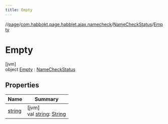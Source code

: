 ```yaml
---
title: Empty
---
```

//[page](../../../../index.html)/[com.habbokt.page.habblet.ajax.namecheck](../../index.html)/[NameCheckStatus](../index.html)/[Empty](index.html)



# Empty



[jvm]\
object [Empty](index.html) : [NameCheckStatus](../index.html)



## Properties


| Name | Summary |
|---|---|
| [string](../string.html) | [jvm]<br>val [string](../string.html): [String](https://kotlinlang.org/api/latest/jvm/stdlib/kotlin/-string/index.html) |

